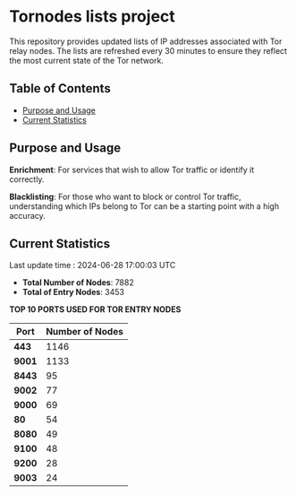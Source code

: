 # Tornodes lists project

This repository provides updated lists of IP addresses associated with Tor relay nodes. The lists are refreshed every 30 minutes to ensure they reflect the most current state of the Tor network.

## Table of Contents

- [Purpose and Usage](#purpose-and-usage)
- [Current Statistics](#current-statistics)


## Purpose and Usage

**Enrichment**: For services that wish to allow Tor traffic or identify it correctly.

**Blacklisting**: For those who want to block or control Tor traffic, understanding which IPs belong to Tor can be a starting point with a high accuracy.

## Current Statistics

Last update time : 2024-06-28 17:00:03 UTC

- **Total Number of Nodes**: 7882
- **Total of Entry Nodes**: 3453

**TOP 10 PORTS USED FOR TOR ENTRY NODES**

| **Port** | **Number of Nodes** |
|------|-----------------|
| **443**   | 1146  |
| **9001**   | 1133  |
| **8443**   | 95  |
| **9002**   | 77  |
| **9000**   | 69  |
| **80**   | 54  |
| **8080**   | 49  |
| **9100**   | 48  |
| **9200**   | 28  |
| **9003**   | 24  |

